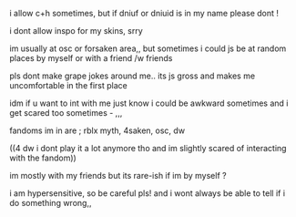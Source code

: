 i allow c+h sometimes, but if dniuf or dniuid is in my name please dont !

i dont allow inspo for my skins, srry

im usually at osc or forsaken area,, but sometimes i could js be at random places by myself or with a friend /w friends

pls dont make grape jokes around me.. its js gross and makes me uncomfortable in the first place

idm if u want to int with me just know i could be awkward sometimes and i get scared too sometimes - ,,,

fandoms im in are ; rblx myth, 4saken, osc, dw

((4 dw i dont play it a lot anymore tho and im slightly scared of interacting with the fandom))

im mostly with my friends but its rare-ish if im by myself ?

i am hypersensitive, so be careful pls! and i wont always be able to tell if i do something wrong,,
<!--
**AMA-ZOOK/AMA-ZOOK** is a ✨ _special_ ✨ repository because its `README.md` (this file) appears on your GitHub profile.

Here are some ideas to get you started:

- 🔭 I’m currently working on ...
- 🌱 I’m currently learning ...
- 👯 I’m looking to collaborate on ...
- 🤔 I’m looking for help with ...
- 💬 Ask me about ...
- 📫 How to reach me: ...
- 😄 Pronouns: ...
- ⚡ Fun fact: ...
-->
